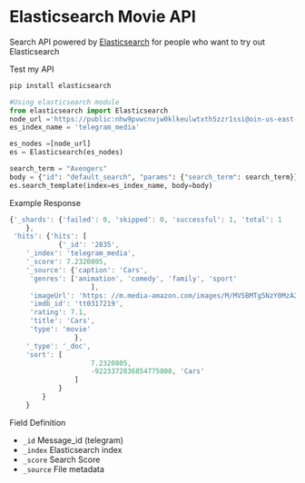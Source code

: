 # Elasticsearch Movie API
Search  API powered by [Elasticsearch](https://github.com/elastic/elasticsearch) for people who want to try out Elasticsearch


Test my API
```python
pip install elasticsearch
```
```python
#Using elasticsearch module
from elasticsearch import Elasticsearch
node_url ='https://public:nhw9pvwcnvjw0klkeulwtxth5zzr1ssi@oin-us-east-1.searchly.com'
es_index_name = 'telegram_media'

es_nodes =[node_url]
es = Elasticsearch(es_nodes)

search_term = "Avengers"
body = {"id": "default_search", "params": {"search_term": search_term}}
es.search_template(index=es_index_name, body=body)
```
Example Response
```js
{'_shards': {'failed': 0, 'skipped': 0, 'successful': 1, 'total': 1
    },
 'hits': {'hits': [
            {'_id': '2835',
    '_index': 'telegram_media',
    '_score': 7.2320805,
    '_source': {'caption': 'Cars',
     'genres': ['animation', 'comedy', 'family', 'sport'
                    ],
     'imageUrl': 'https: //m.media-amazon.com/images/M/MV5BMTg5NzY0MzA2MV5BMl5BanBnXkFtZTYwNDc3NTc2._V1_.jpg',
     'imdb_id': 'tt0317219',
     'rating': 7.1,
     'title': 'Cars',
     'type': 'movie'
                },
    '_type': '_doc',
    'sort': [
                    7.2320805,
                    -9223372036854775808, 'Cars'
                ]
            }
        }
    }

```
Field Definition
* `_id`    Message_id (telegram)
* `_index` Elasticsearch index
* `_score` Search Score 
* `_source` File metadata
  
  


